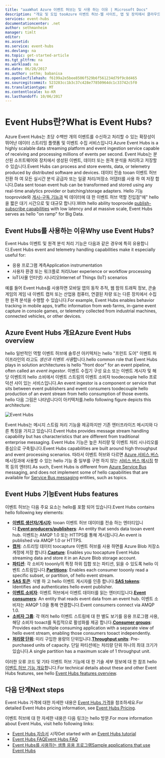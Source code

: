 ```yaml
---
title: "aaaWhat Azure 이벤트 허브는 및 사용 하는 이유 | Microsoft Docs"
description: "개요 및 도입 tooAzure 이벤트 허브-웹 사이트, 앱 및 장치에서 클라우드 규모 원격 분석 수집"
services: event-hubs
documentationcenter: .net
author: sethmanheim
manager: timlt
editor: 
ms.assetid: 
ms.service: event-hubs
ms.devlang: na
ms.topic: get-started-article
ms.tgt_pltfrm: na
ms.workload: na
ms.date: 06/28/2017
ms.author: sethm; babanisa
ms.openlocfilehash: f6199a2e5bee8506f529b6f561234d79f9c8d465
ms.sourcegitcommit: 523283cc1b3c37c428e77850964dc1c33742c5f0
ms.translationtype: MT
ms.contentlocale: ko-KR
ms.lasthandoff: 10/06/2017
---
```

# <a name="what-is-event-hubs"></a><span data-ttu-id="3938b-103">Event Hubs란?</span><span class="sxs-lookup"><span data-stu-id="3938b-103">What is Event Hubs?</span></span>

<span data-ttu-id="3938b-104">Azure Event Hubs는 초당 수백만 개의 이벤트를 수신하고 처리할 수 있는 확장성이 뛰어난 데이터 스트리밍 플랫폼 및 이벤트 수집 서비스입니다.</span><span class="sxs-lookup"><span data-stu-id="3938b-104">Azure Event Hubs is a highly scalable data streaming platform and event ingestion service capable of receiving and processing millions of events per second.</span></span> <span data-ttu-id="3938b-105">Event Hubs는 분산된 소프트웨어와 장치에서 생성된 이벤트, 데이터 또는 원격 분석을 처리하고 저장할 수 있습니다.</span><span class="sxs-lookup"><span data-stu-id="3938b-105">Event Hubs can process and store events, data, or telemetry produced by distributed software and devices.</span></span> <span data-ttu-id="3938b-106">데이터 전송 tooan 이벤트 허브 전환 하 여 모든 실시간 분석 공급자 또는 일괄 처리/저장소 어댑터를 사용 하 여 저장 합니다.</span><span class="sxs-lookup"><span data-stu-id="3938b-106">Data sent tooan event hub can be transformed and stored using any real-time analytics provider or batching/storage adapters.</span></span> <span data-ttu-id="3938b-107">Hello 기능 tooprovide와 [게시-구독 기능과](https://msdn.microsoft.com/library/aa560414.aspx) 빅 데이터에 대 한 이벤트 허브 역할 진입점"에" hello을 짧은 대기 시간으로 및 대규모 합니다.</span><span class="sxs-lookup"><span data-stu-id="3938b-107">With hello ability tooprovide [publish-subscribe capabilities](https://msdn.microsoft.com/library/aa560414.aspx) with low latency and at massive scale, Event Hubs serves as hello "on ramp" for Big Data.</span></span>

## <a name="why-use-event-hubs"></a><span data-ttu-id="3938b-108">Event Hubs를 사용하는 이유</span><span class="sxs-lookup"><span data-stu-id="3938b-108">Why use Event Hubs?</span></span>

<span data-ttu-id="3938b-109">Event Hubs 이벤트 및 원격 분석 처리 기능은 다음과 같은 경우에 특히 유용합니다.</span><span class="sxs-lookup"><span data-stu-id="3938b-109">Event Hubs event and telemetry handling capabilities make it especially useful for:</span></span>

* <span data-ttu-id="3938b-110">응용 프로그램 계측</span><span class="sxs-lookup"><span data-stu-id="3938b-110">Application instrumentation</span></span>
* <span data-ttu-id="3938b-111">사용자 환경 또는 워크플로 처리</span><span class="sxs-lookup"><span data-stu-id="3938b-111">User experience or workflow processing</span></span>
* <span data-ttu-id="3938b-112">IoT(사물 인터넷) 시나리오</span><span class="sxs-lookup"><span data-stu-id="3938b-112">Internet of Things (IoT) scenarios</span></span>

<span data-ttu-id="3938b-113">예를 들어 Event Hubs를 사용하면 모바일 앱의 동작 추적, 웹 팜의 트래픽 정보, 콘솔 게임의 게임 내 이벤트 캡처 또는 산업용 컴퓨터, 연결된 차량 또는 다른 장치에서 수집한 원격 분석을 수행할 수 있습니다.</span><span class="sxs-lookup"><span data-stu-id="3938b-113">For example, Event Hubs enables behavior tracking in mobile apps, traffic information from web farms, in-game event capture in console games, or telemetry collected from industrial machines, connected vehicles, or other devices.</span></span>

## <a name="azure-event-hubs-overview"></a><span data-ttu-id="3938b-114">Azure Event Hubs 개요</span><span class="sxs-lookup"><span data-stu-id="3938b-114">Azure Event Hubs overview</span></span>

<span data-ttu-id="3938b-115">hello 일반적인 역할 이벤트 허브에 솔루션 아키텍처는 hello "프런트 도어" 이벤트 파이프라인의 라고도 *생산과 이벤트 사용*합니다.</span><span class="sxs-lookup"><span data-stu-id="3938b-115">hello common role that Event Hubs plays in solution architectures is hello "front door" for an event pipeline, often called an *event ingestor*.</span></span> <span data-ttu-id="3938b-116">이벤트 수집기 구성 요소 또는 이벤트 게시자 및 해당 이벤트의 hello 소비에서 이벤트 스트림의 이벤트 소비자 toodecouple hello 프로덕션 사이 있는 서비스입니다.</span><span class="sxs-lookup"><span data-stu-id="3938b-116">An event ingestor is a component or service that sits between event publishers and event consumers toodecouple hello production of an event stream from hello consumption of those events.</span></span> <span data-ttu-id="3938b-117">hello 다음 그림은 나타냅니다이 아키텍처를.</span><span class="sxs-lookup"><span data-stu-id="3938b-117">hello following figure depicts this architecture:</span></span>

![Event Hubs](./media/event-hubs-what-is-event-hubs/event_hubs_full_pipeline.png)

<span data-ttu-id="3938b-119">Event Hubs는 메시지 스트림 처리 기능을 제공하지만 기존 엔터프라이즈 메시지와 다른 특징을 가지고 있습니다.</span><span class="sxs-lookup"><span data-stu-id="3938b-119">Event Hubs provides message stream handling capability but has characteristics that are different from traditional enterprise messaging.</span></span> <span data-ttu-id="3938b-120">Event Hubs 기능은 높은 처리량 및 이벤트 처리 시나리오를 중심으로 구축됩니다.</span><span class="sxs-lookup"><span data-stu-id="3938b-120">Event Hubs capabilities are built around high throughput and event processing scenarios.</span></span> <span data-ttu-id="3938b-121">따라서 이벤트 허브와 다르면 [Azure 서비스 버스](https://azure.microsoft.com/services/service-bus/) 메시징과에 사용할 수 있는 hello 기능 중 일부를 구현 하지 않는 [서비스 버스 메시징](/azure/service-bus-messaging/) 항목 등의 엔터티.</span><span class="sxs-lookup"><span data-stu-id="3938b-121">As such, Event Hubs is different from [Azure Service Bus](https://azure.microsoft.com/services/service-bus/) messaging, and does not implement some of hello capabilities that are available for [Service Bus messaging](/azure/service-bus-messaging/) entities, such as topics.</span></span>

## <a name="event-hubs-features"></a><span data-ttu-id="3938b-122">Event Hubs 기능</span><span class="sxs-lookup"><span data-stu-id="3938b-122">Event Hubs features</span></span>

<span data-ttu-id="3938b-123">이벤트 허브는 다음 주요 요소는 hello를 포함 되어 있습니다.</span><span class="sxs-lookup"><span data-stu-id="3938b-123">Event Hubs contains hello following key elements:</span></span>

- <span data-ttu-id="3938b-124">[**이벤트 생산자/게시자**](event-hubs-features.md#event-publishers): tooan 이벤트 허브 데이터를 전송 하는 엔터티입니다.</span><span class="sxs-lookup"><span data-stu-id="3938b-124">[**Event producers/publishers**](event-hubs-features.md#event-publishers): An entity that sends data tooan event hub.</span></span> <span data-ttu-id="3938b-125">이벤트는 AMQP 1.0 또는 HTTPS를 통해 게시됩니다.</span><span class="sxs-lookup"><span data-stu-id="3938b-125">An event is published via AMQP 1.0 or HTTPS.</span></span>
- <span data-ttu-id="3938b-126">[**캡처**](event-hubs-features.md#capture): 스트리밍 데이터 toocapture 이벤트 허브를 사용 하면를 Azure Blob 저장소 계정에 저장 합니다.</span><span class="sxs-lookup"><span data-stu-id="3938b-126">[**Capture**](event-hubs-features.md#capture): Enables you toocapture Event Hubs streaming data and store it in an Azure Blob storage account.</span></span>
- <span data-ttu-id="3938b-127">[**파티션**](event-hubs-features.md#partitions): 각 소비자 tooonly의 특정 하위 집합 또는 파티션, 읽을 수 있도록 hello 이벤트 스트림입니다.</span><span class="sxs-lookup"><span data-stu-id="3938b-127">[**Partitions**](event-hubs-features.md#partitions): Enables each consumer tooonly read a specific subset, or partition, of hello event stream.</span></span>
- <span data-ttu-id="3938b-128">[**SAS 토큰**](event-hubs-features.md#sas-tokens): 식별 하 고 hello 이벤트 게시자를 인증 합니다.</span><span class="sxs-lookup"><span data-stu-id="3938b-128">[**SAS tokens**](event-hubs-features.md#sas-tokens): Identifies and authenticates hello event publisher.</span></span>
- <span data-ttu-id="3938b-129">[**이벤트 소비자**](event-hubs-features.md#event-consumers): 이벤트 허브에서 이벤트 데이터를 읽는 엔터티입니다.</span><span class="sxs-lookup"><span data-stu-id="3938b-129">[**Event consumers**](event-hubs-features.md#event-consumers): An entity that reads event data from an event hub.</span></span> <span data-ttu-id="3938b-130">이벤트 소비자는 AMQP 1.0을 통해 연결합니다.</span><span class="sxs-lookup"><span data-stu-id="3938b-130">Event consumers connect via AMQP 1.0.</span></span> 
- <span data-ttu-id="3938b-131">[**소비자 그룹**](event-hubs-features.md#consumer-groups): 각 여러 hello 이벤트 스트림에 대 한 별도 보기를 응용 프로그램 사용, 해당 소비자 tooact를 독립적으로 활성화를 제공 합니다.</span><span class="sxs-lookup"><span data-stu-id="3938b-131">[**Consumer groups**](event-hubs-features.md#consumer-groups): Provides each multiple consuming application with a separate view of hello event stream, enabling those consumers tooact independently.</span></span>
- <span data-ttu-id="3938b-132">[**처리량 단위**](event-hubs-features.md#capacity): 미리 구입한 용량의 단위입니다.</span><span class="sxs-lookup"><span data-stu-id="3938b-132">[**Throughput units**](event-hubs-features.md#capacity): Pre-purchased units of capacity.</span></span> <span data-ttu-id="3938b-133">단일 파티션에는 처리량 단위 하나의 최대 크기가 있습니다.</span><span class="sxs-lookup"><span data-stu-id="3938b-133">A single partition has a maximum scale of 1 throughput unit.</span></span>

<span data-ttu-id="3938b-134">이러한 오류 코드 및 기타 이벤트 허브 기능에 대 한 기술 세부 정보에 대 한 참조 hello [이벤트 허브 기능 개요](event-hubs-features.md)합니다.</span><span class="sxs-lookup"><span data-stu-id="3938b-134">For technical details about these and other Event Hubs features, see hello [Event Hubs features overview](event-hubs-features.md).</span></span> 

## <a name="next-steps"></a><span data-ttu-id="3938b-135">다음 단계</span><span class="sxs-lookup"><span data-stu-id="3938b-135">Next steps</span></span>

<span data-ttu-id="3938b-136">Event Hubs 가격에 대한 자세한 내용은 [Event Hubs 가격](https://azure.microsoft.com/pricing/details/event-hubs/)을 참조하세요.</span><span class="sxs-lookup"><span data-stu-id="3938b-136">For detailed Event Hubs pricing information, see [Event Hubs Pricing](https://azure.microsoft.com/pricing/details/event-hubs/).</span></span>

<span data-ttu-id="3938b-137">이벤트 허브에 대 한 자세한 내용은 다음 링크는 hello 방문.</span><span class="sxs-lookup"><span data-stu-id="3938b-137">For more information about Event Hubs, visit hello following links:</span></span>

* <span data-ttu-id="3938b-138">[Event Hubs 자습서](event-hubs-dotnet-standard-getstarted-send.md) 시작</span><span class="sxs-lookup"><span data-stu-id="3938b-138">Get started with an [Event Hubs tutorial](event-hubs-dotnet-standard-getstarted-send.md)</span></span>
* [<span data-ttu-id="3938b-139">Event Hubs FAQ</span><span class="sxs-lookup"><span data-stu-id="3938b-139">Event Hubs FAQ</span></span>](event-hubs-faq.md)
* [<span data-ttu-id="3938b-140">Event Hubs를 사용하는 샘플 응용 프로그램</span><span class="sxs-lookup"><span data-stu-id="3938b-140">Sample applications that use Event Hubs</span></span>](https://github.com/Azure/azure-event-hubs/tree/master/samples)
 
 

